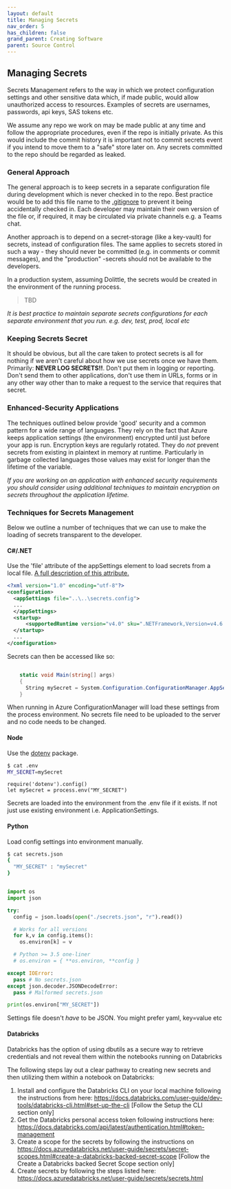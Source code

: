 ```yaml
---
layout: default
title: Managing Secrets
nav_order: 5
has_children: false
grand_parent: Creating Software
parent: Source Control
---
```

## Managing Secrets

Secrets Management refers to the way in which we protect configuration settings and other sensitive data which, if
made public, would allow unauthorized access to resources. Examples of secrets are usernames, passwords, api keys, SAS
tokens etc.

We assume any repo we work on may be made public at any time and follow the appropriate procedures, even if
the repo is initially private. As this would include the commit history it is important not to commit secrets event
if you intend to move them to a "safe" store later on. Any secrets committed to the repo should be regarded as leaked.

### General Approach

The general approach is to keep secrets in a separate configuration file during development which is never checked in
to the repo. Best practice would be to add this file name to the [.gitignore](https://git-scm.com/docs/gitignore) to
prevent it being accidentally checked in. Each developer may maintain their own version of the file or, if required, it
may be circulated via private channels e.g. a Teams chat.

Another approach is to depend on a secret-storage (like a key-vault) for secrets, instead of configuration files. The
same applies to secrets stored in such a way - they should never be committed (e.g. in comments or commit messages),
and the "production" -secrets should not be available to the developers.

In a production system, assuming Dolittle, the secrets would be created in the environment of the running process.
>TBD

*It is best practice to maintain separate secrets configurations for each separate environment that you run. e.g. dev,
test, prod, local etc*

### Keeping Secrets Secret

It should be obvious, but all the care taken to protect secrets is all for nothing if we aren't careful about how we use
secrets once we have them. Primarily: **NEVER LOG SECRETS!!**. Don't put them in logging or reporting. Don't send them
to other applications, don't use them in URLs, forms or in any other way other than to make a request to the service that
requires that secret.

### Enhanced-Security Applications

The techniques outlined below provide 'good' security and a common pattern for a wide range of languages. They rely on
the fact that Azure keeps application settings (the environment) encrypted until just before your app is run. Encryption
keys are regularly rotated. They do *not* prevent secrets from existing in plaintext in memory at runtime. Particularly
in garbage collected languages those values may exist for longer than the lifetime of the variable.

*If you are working on an application with enhanced security requirements you should consider using additional techniques
to maintain encryption on secrets throughout the application lifetime.*


### Techniques for Secrets Management

Below we outline a number of techniques that we can use to make the loading of secrets transparent to the
developer.

#### C#/.NET

Use the 'file' attribute of the appSettings element to load secrets from a local file. [A full description of this
attribute.](https://docs.microsoft.com/en-us/dotnet/framework/configure-apps/file-schema/appsettings/appsettings-element-for-configuration)


``` XML
<?xml version="1.0" encoding="utf-8"?>
<configuration>
  <appSettings file="..\..\secrets.config">
  ...
  </appSettings>
  <startup>
      <supportedRuntime version="v4.0" sku=".NETFramework,Version=v4.6.1" />
  </startup>
  ...
</configuration>
```

Secrets can then be accessed like so:

```C#

    static void Main(string[] args)
    {
      String mySecret = System.Configuration.ConfigurationManager.AppSettings["mySecret"];
    }
```

When running in Azure ConfigurationManager will load these settings from the process environment. No secrets file need to be uploaded to the server and no code needs to be changed.

#### Node

Use the [dotenv](https://www.npmjs.com/package/dotenv) package.

```bash
$ cat .env
MY_SECRET=mySecret
```

```node
require('dotenv').config()
let mySecret = process.env("MY_SECRET")
```

Secrets are loaded into the environment from the .env file if it exists. If not just use existing environment i.e. ApplicationSettings.

#### Python

Load config settings into environment manually.

```bash
$ cat secrets.json
{
  "MY_SECRET" : "mySecret"
}
```


```Python

import os
import json

try:
  config = json.loads(open("./secrets.json", "r").read())

  # Works for all versions
  for k,v in config.items():
    os.environ[k] = v

  # Python >= 3.5 one-liner
  # os.environ = { **os.environ, **config }

except IOError:
  pass # No secrets.json
except json.decoder.JSONDecodeError:
  pass # Malformed secrets.json

print(os.environ["MY_SECRET"])

```

Settings file doesn't *have* to be JSON. You might prefer yaml, key=value etc

#### Databricks

Databricks has the option of using dbutils as a secure way to retrieve credentials and not reveal them within the notebooks running on Databricks

The following steps lay out a clear pathway to creating new secrets and then utilizing them within a notebook on Databricks:

1) Install and configure the Databricks CLI on your local machine following the instructions from here: https://docs.databricks.com/user-guide/dev-tools/databricks-cli.html#set-up-the-cli [Follow the Setup the CLI section only]
2) Get the Databricks personal access token following instructions here: https://docs.databricks.com/api/latest/authentication.html#token-management
3) Create a scope for the secrets by following the instructions on https://docs.azuredatabricks.net/user-guide/secrets/secret-scopes.html#create-a-databricks-backed-secret-scope [Follow the Create a Databricks backed Secret Scope section only]
4) Create secrets by following the steps listed here: https://docs.azuredatabricks.net/user-guide/secrets/secrets.html
